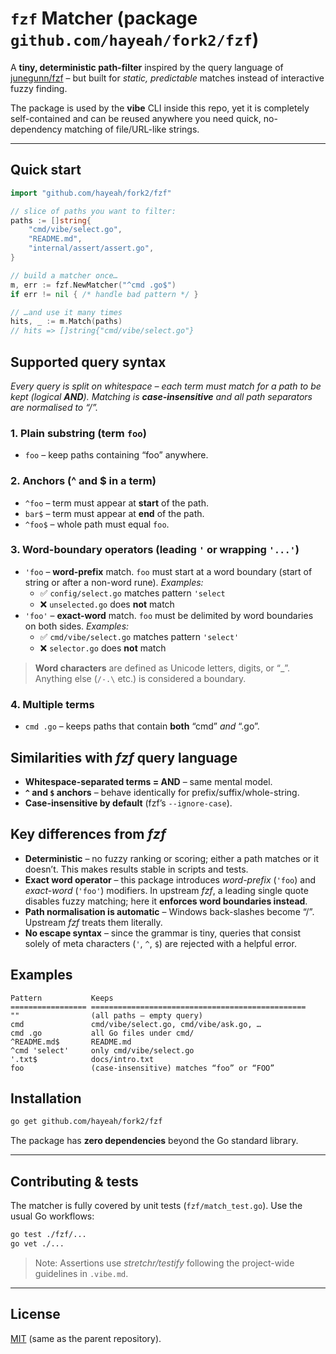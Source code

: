 # `fzf` Matcher (package `github.com/hayeah/fork2/fzf`)

A **tiny, deterministic path-filter** inspired by the query language of
[junegunn/fzf](https://github.com/junegunn/fzf) – but built for _static,
predictable_ matches instead of interactive fuzzy finding.

The package is used by the **vibe** CLI inside this repo, yet it is completely
self-contained and can be reused anywhere you need quick, no-dependency
matching of file/URL-like strings.

---

## Quick start

```go
import "github.com/hayeah/fork2/fzf"

// slice of paths you want to filter:
paths := []string{
	"cmd/vibe/select.go",
	"README.md",
	"internal/assert/assert.go",
}

// build a matcher once…
m, err := fzf.NewMatcher("^cmd .go$")
if err != nil { /* handle bad pattern */ }

// …and use it many times
hits, _ := m.Match(paths)
// hits => []string{"cmd/vibe/select.go"}
```

## Supported query syntax

*Every query is split on whitespace – each term must match for a path to be
kept (logical **AND**). Matching is **case-insensitive** and all path
separators are normalised to “/”.*

### 1. Plain substring (term `foo`)
* `foo` – keep paths containing “foo” anywhere.

### 2. Anchors (^ and $ in a term)
* `^foo` – term must appear at **start** of the path.
* `bar$` – term must appear at **end** of the path.
* `^foo$` – whole path must equal `foo`.

### 3. Word-boundary operators (leading `'` or wrapping `'...'`)
* `'foo` – **word-prefix** match. `foo` must start at a word boundary
  (start of string or after a non-word rune).
  *Examples:*
  * ✅ `config/select.go` matches pattern `'select`
  * ❌ `unselected.go`   does **not** match
* `'foo'` – **exact-word** match. `foo` must be delimited by word boundaries on
  both sides.
  *Examples:*
  * ✅ `cmd/vibe/select.go` matches pattern `'select'`
  * ❌ `selector.go` does **not** match

> **Word characters** are defined as Unicode letters, digits, or “_”.
> Anything else (`/-.\` etc.) is considered a boundary.

### 4. Multiple terms
* `cmd .go` – keeps paths that contain **both** “cmd” *and* “.go”.

## Similarities with *fzf* query language

* **Whitespace-separated terms = AND** – same mental model.
* **`^` and `$` anchors** – behave identically for prefix/suffix/whole-string.
* **Case-insensitive by default** (fzf’s `--ignore-case`).

## Key differences from *fzf*

* **Deterministic** – no fuzzy ranking or scoring; either a path matches or it
  doesn’t. This makes results stable in scripts and tests.
* **Exact word operator** – this package introduces
  *word-prefix* (`'foo`) and *exact-word* (`'foo'`) modifiers.
  In upstream *fzf*, a leading single quote disables fuzzy matching; here it
  **enforces word boundaries instead**.
* **Path normalisation is automatic** – Windows back-slashes become “/”.
  Upstream *fzf* treats them literally.
* **No escape syntax** – since the grammar is tiny, queries that consist solely
  of meta characters (`'`, `^`, `$`) are rejected with a helpful error.


## Examples

```text
Pattern           Keeps
================= ================================================
""                (all paths – empty query)
cmd               cmd/vibe/select.go, cmd/vibe/ask.go, …
cmd .go           all Go files under cmd/
^README.md$       README.md
^cmd 'select'     only cmd/vibe/select.go
'.txt$            docs/intro.txt
foo               (case-insensitive) matches “foo” or “FOO”
```

## Installation

```bash
go get github.com/hayeah/fork2/fzf
```

The package has **zero dependencies** beyond the Go standard library.

---

## Contributing & tests

The matcher is fully covered by unit tests
(`fzf/match_test.go`). Use the usual Go workflows:

```bash
go test ./fzf/...
go vet ./...
```

> Note: Assertions use *stretchr/testify* following the project-wide guidelines
> in `.vibe.md`.

---

## License

[MIT](../LICENSE) (same as the parent repository).
```
